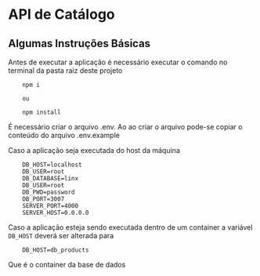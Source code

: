# API de Catálogo

## Algumas Instruções Básicas

Antes de executar a aplicação é necessário executar o comando no terminal da pasta raiz deste projeto

        npm i

        ou

        npm install

É necessário criar o arquivo .env. Ao ao criar o arquivo pode-se copiar o conteúdo do arquivo .env.example

Caso a aplicação seja executada do host da máquina 

        DB_HOST=localhost
        DB_USER=root
        DB_DATABASE=linx
        DB_USER=root
        DB_PWD=password
        DB_PORT=3007
        SERVER_PORT=4000
        SERVER_HOST=0.0.0.0

Caso a aplicação esteja sendo executada dentro de um container a variável `DB_HOST` deverá ser alterada para 

        DB_HOST=db_products

Que é o container da base de dados